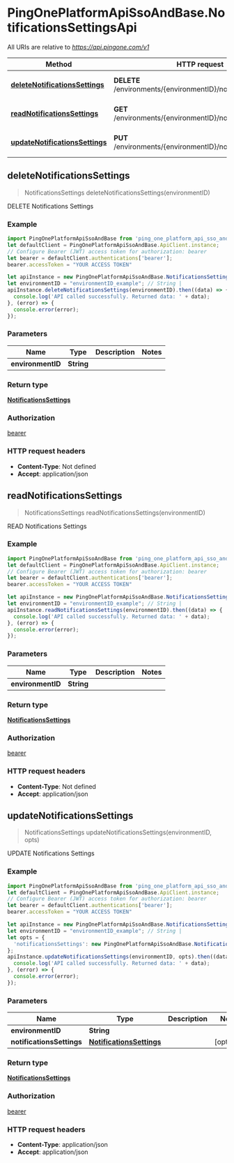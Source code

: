 # PingOnePlatformApiSsoAndBase.NotificationsSettingsApi

All URIs are relative to *https://api.pingone.com/v1*

Method | HTTP request | Description
------------- | ------------- | -------------
[**deleteNotificationsSettings**](NotificationsSettingsApi.md#deleteNotificationsSettings) | **DELETE** /environments/{environmentID}/notificationsSettings | DELETE Notifications Settings
[**readNotificationsSettings**](NotificationsSettingsApi.md#readNotificationsSettings) | **GET** /environments/{environmentID}/notificationsSettings | READ Notifications Settings
[**updateNotificationsSettings**](NotificationsSettingsApi.md#updateNotificationsSettings) | **PUT** /environments/{environmentID}/notificationsSettings | UPDATE Notifications Settings



## deleteNotificationsSettings

> NotificationsSettings deleteNotificationsSettings(environmentID)

DELETE Notifications Settings

### Example

```javascript
import PingOnePlatformApiSsoAndBase from 'ping_one_platform_api_sso_and_base';
let defaultClient = PingOnePlatformApiSsoAndBase.ApiClient.instance;
// Configure Bearer (JWT) access token for authorization: bearer
let bearer = defaultClient.authentications['bearer'];
bearer.accessToken = "YOUR ACCESS TOKEN"

let apiInstance = new PingOnePlatformApiSsoAndBase.NotificationsSettingsApi();
let environmentID = "environmentID_example"; // String | 
apiInstance.deleteNotificationsSettings(environmentID).then((data) => {
  console.log('API called successfully. Returned data: ' + data);
}, (error) => {
  console.error(error);
});

```

### Parameters


Name | Type | Description  | Notes
------------- | ------------- | ------------- | -------------
 **environmentID** | **String**|  | 

### Return type

[**NotificationsSettings**](NotificationsSettings.md)

### Authorization

[bearer](../README.md#bearer)

### HTTP request headers

- **Content-Type**: Not defined
- **Accept**: application/json


## readNotificationsSettings

> NotificationsSettings readNotificationsSettings(environmentID)

READ Notifications Settings

### Example

```javascript
import PingOnePlatformApiSsoAndBase from 'ping_one_platform_api_sso_and_base';
let defaultClient = PingOnePlatformApiSsoAndBase.ApiClient.instance;
// Configure Bearer (JWT) access token for authorization: bearer
let bearer = defaultClient.authentications['bearer'];
bearer.accessToken = "YOUR ACCESS TOKEN"

let apiInstance = new PingOnePlatformApiSsoAndBase.NotificationsSettingsApi();
let environmentID = "environmentID_example"; // String | 
apiInstance.readNotificationsSettings(environmentID).then((data) => {
  console.log('API called successfully. Returned data: ' + data);
}, (error) => {
  console.error(error);
});

```

### Parameters


Name | Type | Description  | Notes
------------- | ------------- | ------------- | -------------
 **environmentID** | **String**|  | 

### Return type

[**NotificationsSettings**](NotificationsSettings.md)

### Authorization

[bearer](../README.md#bearer)

### HTTP request headers

- **Content-Type**: Not defined
- **Accept**: application/json


## updateNotificationsSettings

> NotificationsSettings updateNotificationsSettings(environmentID, opts)

UPDATE Notifications Settings

### Example

```javascript
import PingOnePlatformApiSsoAndBase from 'ping_one_platform_api_sso_and_base';
let defaultClient = PingOnePlatformApiSsoAndBase.ApiClient.instance;
// Configure Bearer (JWT) access token for authorization: bearer
let bearer = defaultClient.authentications['bearer'];
bearer.accessToken = "YOUR ACCESS TOKEN"

let apiInstance = new PingOnePlatformApiSsoAndBase.NotificationsSettingsApi();
let environmentID = "environmentID_example"; // String | 
let opts = {
  'notificationsSettings': new PingOnePlatformApiSsoAndBase.NotificationsSettings() // NotificationsSettings | 
};
apiInstance.updateNotificationsSettings(environmentID, opts).then((data) => {
  console.log('API called successfully. Returned data: ' + data);
}, (error) => {
  console.error(error);
});

```

### Parameters


Name | Type | Description  | Notes
------------- | ------------- | ------------- | -------------
 **environmentID** | **String**|  | 
 **notificationsSettings** | [**NotificationsSettings**](NotificationsSettings.md)|  | [optional] 

### Return type

[**NotificationsSettings**](NotificationsSettings.md)

### Authorization

[bearer](../README.md#bearer)

### HTTP request headers

- **Content-Type**: application/json
- **Accept**: application/json

